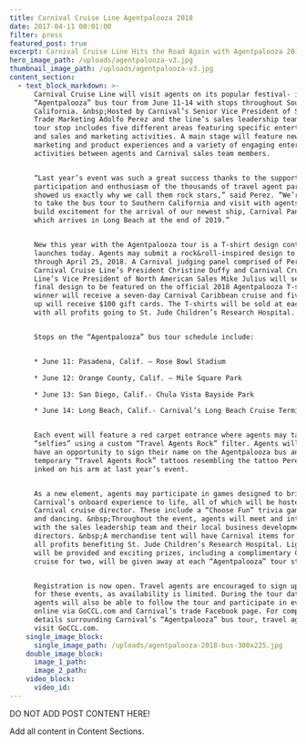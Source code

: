 ```yaml
---
title: Carnival Cruise Line Agentpalooza 2018
date: 2017-04-11 00:01:00
filter: press
featured_post: true
excerpt: Carnival Cruise Line Hits the Road Again with Agentpalooza 2018!
hero_image_path: /uploads/agentpalooza-v3.jpg
thumbnail_image_path: /uploads/agentpalooza-v3.jpg
content_section:
  - text_block_markdown: >-
      Carnival Cruise Line will visit agents on its popular festival- inspired
      “Agentpalooza” bus tour from June 11-14 with stops throughout Southern
      California. &nbsp;Hosted by Carnival’s Senior Vice President of Sales &
      Trade Marketing Adolfo Perez and the line’s sales leadership team, each
      tour stop includes five different areas featuring specific entertainment
      and sales and marketing activities. A main stage will feature new
      marketing and product experiences and a variety of engaging entertainment
      activities between agents and Carnival sales team members.


      “Last year’s event was such a great success thanks to the support, active
      participation and enthusiasm of the thousands of travel agent partners who
      showed us exactly why we call them rock stars,” said Perez. “We’re excited
      to take the bus tour to Southern California and visit with agents as we
      build excitement for the arrival of our newest ship, Carnival Panorama,
      which arrives in Long Beach at the end of 2019.”


      New this year with the Agentpalooza tour is a T-shirt design contest that
      launches today. Agents may submit a rock&roll-inspired design to the line
      through April 25, 2018. A Carnival judging panel comprised of Perez,
      Carnival Cruise Line’s President Christine Duffy and Carnival Cruise
      Line’s Vice President of North American Sales Mike Julius will select a
      final design to be featured on the official 2018 Agentpalooza T-shirt. The
      winner will receive a seven-day Carnival Caribbean cruise and five runners
      up will receive $100 gift cards. The T-shirts will be sold at each event,
      with all profits going to St. Jude Children’s Research Hospital.


      Stops on the “Agentpalooza” bus tour schedule include:


      * June 11: Pasadena, Calif. – Rose Bowl Stadium

      * June 12: Orange County, Calif. – Mile Square Park

      * June 13: San Diego, Calif.- Chula Vista Bayside Park

      * June 14: Long Beach, Calif.- Carnival’s Long Beach Cruise Terminal


      Each event will feature a red carpet entrance where agents may take
      “selfies” using a custom “Travel Agents Rock” filter. Agents will also
      have an opportunity to sign their name on the Agentpalooza bus and apply
      temporary “Travel Agents Rock” tattoos resembling the tattoo Perez had
      inked on his arm at last year’s event.


      As a new element, agents may participate in games designed to bring
      Carnival’s onboard experience to life, all of which will be hosted by a
      Carnival cruise director. These include a “Choose Fun” trivia game, bingo
      and dancing. &nbsp;Throughout the event, agents will meet and interact
      with the sales leadership team and their local business development
      directors. &nbsp;A merchandise tent will have Carnival items for sale with
      all profits benefiting St. Jude Children’s Research Hospital. Light snacks
      will be provided and exciting prizes, including a complimentary Carnival
      cruise for two, will be given away at each “Agentpalooza” tour stop.


      Registration is now open. Travel agents are encouraged to sign up early
      for these events, as availability is limited. During the tour dates,
      agents will also be able to follow the tour and participate in events
      online via GoCCL.com and Carnival’s trade Facebook page. For complete
      details surrounding Carnival’s “Agentpalooza” bus tour, travel agents may
      visit GoCCL.com.
    single_image_block:
      single_image_path: /uploads/agentpalooza-2018-bus-300x225.jpg
    double_image_block:
      image_1_path:
      image_2_path:
    video_block:
      video_id:
---
```


DO NOT ADD POST CONTENT HERE!

Add all content in Content Sections.
